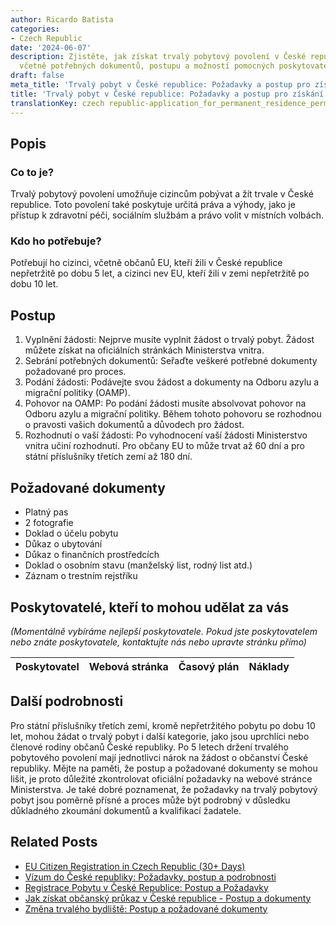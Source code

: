 ```yaml
---
author: Ricardo Batista
categories:
- Czech Republic
date: '2024-06-07'
description: Zjistěte, jak získat trvalý pobytový povolení v České republice pro cizince
  včetně potřebných dokumentů, postupu a možností pomocných poskytovatelů.
draft: false
meta_title: 'Trvalý pobyt v České republice: Požadavky a postup pro získání'
title: 'Trvalý pobyt v České republice: Požadavky a postup pro získání'
translationKey: czech republic-application_for_permanent_residence_permit
---
```



## Popis
### Co to je?
Trvalý pobytový povolení umožňuje cizincům pobývat a žít trvale v České republice. Toto povolení také poskytuje určitá práva a výhody, jako je přístup k zdravotní péči, sociálním službám a právo volit v místních volbách.
### Kdo ho potřebuje?
Potřebují ho cizinci, včetně občanů EU, kteří žili v České republice nepřetržitě po dobu 5 let, a cizinci nev EU, kteří žili v zemi nepřetržitě po dobu 10 let.

## Postup
1. Vyplnění žádosti: Nejprve musíte vyplnit žádost o trvalý pobyt. Žádost můžete získat na oficiálních stránkách Ministerstva vnitra.
2. Sebrání potřebných dokumentů: Seřaďte veškeré potřebné dokumenty požadované pro proces.
3. Podání žádosti: Podávejte svou žádost a dokumenty na Odboru azylu a migrační politiky (OAMP).
4. Pohovor na OAMP: Po podání žádosti musíte absolvovat pohovor na Odboru azylu a migrační politiky. Během tohoto pohovoru se rozhodnou o pravosti vašich dokumentů a důvodech pro žádost.
5. Rozhodnutí o vaší žádosti: Po vyhodnocení vaší žádosti Ministerstvo vnitra učiní rozhodnutí. Pro občany EU to může trvat až 60 dní a pro státní příslušníky třetích zemí až 180 dní.

## Požadované dokumenty
- Platný pas
- 2 fotografie
- Doklad o účelu pobytu
- Důkaz o ubytování
- Důkaz o finančních prostředcích
- Doklad o osobním stavu (manželský list, rodný list atd.)
- Záznam o trestním rejstříku

## Poskytovatelé, kteří to mohou udělat za vás

_(Momentálně vybíráme nejlepší poskytovatele. Pokud jste poskytovatelem nebo znáte poskytovatele, kontaktujte nás nebo upravte stránku přímo)_

| Poskytovatel    |     Webová stránka  |     Časový plán   |      Náklady    |
| --------------- | --------------- |  :-------------: | :-------------: |


## Další podrobnosti
Pro státní příslušníky třetích zemí, kromě nepřetržitého pobytu po dobu 10 let, mohou žádat o trvalý pobyt i další kategorie, jako jsou uprchlíci nebo členové rodiny občanů České republiky. Po 5 letech držení trvalého pobytového povolení mají jednotlivci nárok na žádost o občanství České republiky. Mějte na paměti, že postup a požadované dokumenty se mohou lišit, je proto důležité zkontrolovat oficiální požadavky na webové stránce Ministerstva. Je také dobré poznamenat, že požadavky na trvalý pobytový pobyt jsou poměrně přísné a proces může být podrobný v důsledku důkladného zkoumání dokumentů a kvalifikací žadatele.


## Related Posts

- [EU Citizen Registration in Czech Republic (30+ Days)](https://tramitit.com/cs/guides/czech-republic/registrace_k_pobytu_obcanu_eu/)
- [Vízum do České republiky: Požadavky, postup a podrobnosti](https://tramitit.com/cs/guides/czech-republic/zadost_o_vizum/)
- [Registrace Pobytu v České Republice: Postup a Požadavky](https://tramitit.com/cs/guides/czech-republic/registrace_k_pobytu_pro_cizince/)
- [Jak získat občanský průkaz v České republice - Postup a dokumenty](https://tramitit.com/cs/guides/czech-republic/zadost_o_vydani_obcanskeho_prukazu/)
- [Změna trvalého bydliště: Postup a požadované dokumenty](https://tramitit.com/cs/guides/czech-republic/zmena_trvaleho_bydliste/)
